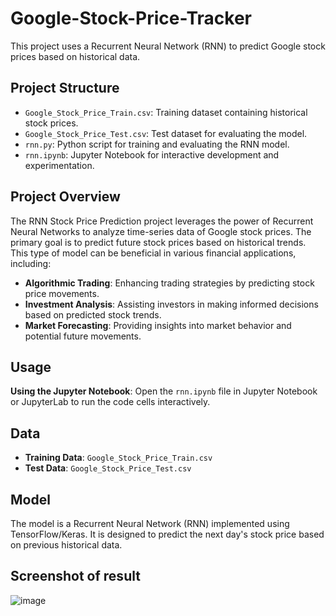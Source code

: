 # Google-Stock-Price-Tracker

This project uses a Recurrent Neural Network (RNN) to predict Google stock prices based on historical data.

## Project Structure

- `Google_Stock_Price_Train.csv`: Training dataset containing historical stock prices.
- `Google_Stock_Price_Test.csv`: Test dataset for evaluating the model.
- `rnn.py`: Python script for training and evaluating the RNN model.
- `rnn.ipynb`: Jupyter Notebook for interactive development and experimentation.

## Project Overview

The RNN Stock Price Prediction project leverages the power of Recurrent Neural Networks to analyze time-series data of Google stock prices. The primary goal is to predict future stock prices based on historical trends. This type of model can be beneficial in various financial applications, including:

- **Algorithmic Trading**: Enhancing trading strategies by predicting stock price movements.
- **Investment Analysis**: Assisting investors in making informed decisions based on predicted stock trends.
- **Market Forecasting**: Providing insights into market behavior and potential future movements.

## Usage

**Using the Jupyter Notebook**:
    Open the `rnn.ipynb` file in Jupyter Notebook or JupyterLab to run the code cells interactively.

## Data

- **Training Data**: `Google_Stock_Price_Train.csv`
- **Test Data**: `Google_Stock_Price_Test.csv`

## Model

The model is a Recurrent Neural Network (RNN) implemented using TensorFlow/Keras. It is designed to predict the next day's stock price based on previous historical data.

## Screenshot of result
![image](https://github.com/user-attachments/assets/a3a92616-f0b1-425f-a2d2-a41ced8a2cd3)
